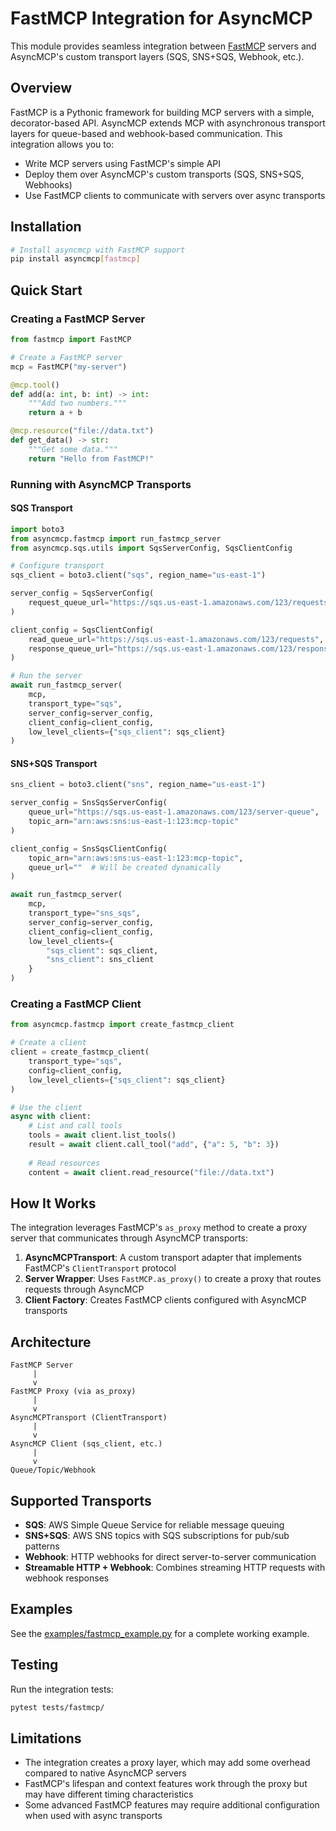 # FastMCP Integration for AsyncMCP

This module provides seamless integration between [FastMCP](https://github.com/jlowin/fastmcp) servers and AsyncMCP's custom transport layers (SQS, SNS+SQS, Webhook, etc.).

## Overview

FastMCP is a Pythonic framework for building MCP servers with a simple, decorator-based API. AsyncMCP extends MCP with asynchronous transport layers for queue-based and webhook-based communication. This integration allows you to:

- Write MCP servers using FastMCP's simple API
- Deploy them over AsyncMCP's custom transports (SQS, SNS+SQS, Webhooks)
- Use FastMCP clients to communicate with servers over async transports

## Installation

```bash
# Install asyncmcp with FastMCP support
pip install asyncmcp[fastmcp]
```

## Quick Start

### Creating a FastMCP Server

```python
from fastmcp import FastMCP

# Create a FastMCP server
mcp = FastMCP("my-server")

@mcp.tool()
def add(a: int, b: int) -> int:
    """Add two numbers."""
    return a + b

@mcp.resource("file://data.txt")
def get_data() -> str:
    """Get some data."""
    return "Hello from FastMCP!"
```

### Running with AsyncMCP Transports

#### SQS Transport

```python
import boto3
from asyncmcp.fastmcp import run_fastmcp_server
from asyncmcp.sqs.utils import SqsServerConfig, SqsClientConfig

# Configure transport
sqs_client = boto3.client("sqs", region_name="us-east-1")

server_config = SqsServerConfig(
    request_queue_url="https://sqs.us-east-1.amazonaws.com/123/requests"
)

client_config = SqsClientConfig(
    read_queue_url="https://sqs.us-east-1.amazonaws.com/123/requests",
    response_queue_url="https://sqs.us-east-1.amazonaws.com/123/responses"
)

# Run the server
await run_fastmcp_server(
    mcp,
    transport_type="sqs",
    server_config=server_config,
    client_config=client_config,
    low_level_clients={"sqs_client": sqs_client}
)
```

#### SNS+SQS Transport

```python
sns_client = boto3.client("sns", region_name="us-east-1")

server_config = SnsSqsServerConfig(
    queue_url="https://sqs.us-east-1.amazonaws.com/123/server-queue",
    topic_arn="arn:aws:sns:us-east-1:123:mcp-topic"
)

client_config = SnsSqsClientConfig(
    topic_arn="arn:aws:sns:us-east-1:123:mcp-topic",
    queue_url=""  # Will be created dynamically
)

await run_fastmcp_server(
    mcp,
    transport_type="sns_sqs",
    server_config=server_config,
    client_config=client_config,
    low_level_clients={
        "sqs_client": sqs_client,
        "sns_client": sns_client
    }
)
```

### Creating a FastMCP Client

```python
from asyncmcp.fastmcp import create_fastmcp_client

# Create a client
client = create_fastmcp_client(
    transport_type="sqs",
    config=client_config,
    low_level_clients={"sqs_client": sqs_client}
)

# Use the client
async with client:
    # List and call tools
    tools = await client.list_tools()
    result = await client.call_tool("add", {"a": 5, "b": 3})
    
    # Read resources
    content = await client.read_resource("file://data.txt")
```

## How It Works

The integration leverages FastMCP's `as_proxy` method to create a proxy server that communicates through AsyncMCP transports:

1. **AsyncMCPTransport**: A custom transport adapter that implements FastMCP's `ClientTransport` protocol
2. **Server Wrapper**: Uses `FastMCP.as_proxy()` to create a proxy that routes requests through AsyncMCP
3. **Client Factory**: Creates FastMCP clients configured with AsyncMCP transports

## Architecture

```
FastMCP Server
     |
     v
FastMCP Proxy (via as_proxy)
     |
     v
AsyncMCPTransport (ClientTransport)
     |
     v
AsyncMCP Client (sqs_client, etc.)
     |
     v
Queue/Topic/Webhook
```

## Supported Transports

- **SQS**: AWS Simple Queue Service for reliable message queuing
- **SNS+SQS**: AWS SNS topics with SQS subscriptions for pub/sub patterns
- **Webhook**: HTTP webhooks for direct server-to-server communication
- **Streamable HTTP + Webhook**: Combines streaming HTTP requests with webhook responses

## Examples

See the [examples/fastmcp_example.py](../../../examples/fastmcp_example.py) for a complete working example.

## Testing

Run the integration tests:

```bash
pytest tests/fastmcp/
```

## Limitations

- The integration creates a proxy layer, which may add some overhead compared to native AsyncMCP servers
- FastMCP's lifespan and context features work through the proxy but may have different timing characteristics
- Some advanced FastMCP features may require additional configuration when used with async transports